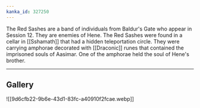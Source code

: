 ```yaml
---
kanka_id: 327250
---
```


The Red Sashes are a band of individuals from Baldur's Gate who appear in Session 12. They are enemies of Hene. The Red Sashes were found in a cellar in [[Sshamath]] that had a hidden teleportation circle. They were carrying amphorae decorated with [[Draconic]] runes that contained the imprisoned souls of Aasimar. One of the amphorae held the soul of Hene's brother.

---
## Gallery
![[9d6cfb22-9b6e-43d1-83fc-a40910f2fcae.webp]]